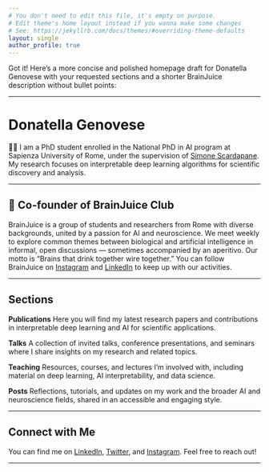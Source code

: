 ```yaml
---
# You don't need to edit this file, it's empty on purpose.
# Edit theme's home layout instead if you wanna make some changes
# See: https://jekyllrb.com/docs/themes/#overriding-theme-defaults
layout: single
author_profile: true
---
```


Got it! Here’s a more concise and polished homepage draft for Donatella Genovese with your requested sections and a shorter BrainJuice description without bullet points:

---

# Donatella Genovese

👩‍🎓 I am a PhD student enrolled in the National PhD in AI program at Sapienza University of Rome, under the supervision of [Simone Scardapane](https://example.com). My research focuses on interpretable deep learning algorithms for scientific discovery and analysis.

---

## 🧠 Co-founder of BrainJuice Club

BrainJuice is a group of students and researchers from Rome with diverse backgrounds, united by a passion for AI and neuroscience. We meet weekly to explore common themes between biological and artificial intelligence in informal, open discussions — sometimes accompanied by an aperitivo. Our motto is “Brains that drink together wire together.” You can follow BrainJuice on [Instagram](https://instagram.com/brainjuiceclub) and [LinkedIn](https://linkedin.com/company/brainjuiceclub) to keep up with our activities.

---

## Sections

**Publications**
Here you will find my latest research papers and contributions in interpretable deep learning and AI for scientific applications.

**Talks**
A collection of invited talks, conference presentations, and seminars where I share insights on my research and related topics.

**Teaching**
Resources, courses, and lectures I’m involved with, including material on deep learning, AI interpretability, and data science.

**Posts**
Reflections, tutorials, and updates on my work and the broader AI and neuroscience fields, shared in an accessible and engaging style.

---

## Connect with Me

You can find me on [LinkedIn](https://linkedin.com/in/donatellagenovese), [Twitter](https://twitter.com/donatellagenov), and [Instagram](https://instagram.com/donatellagenovese). Feel free to reach out!

---
